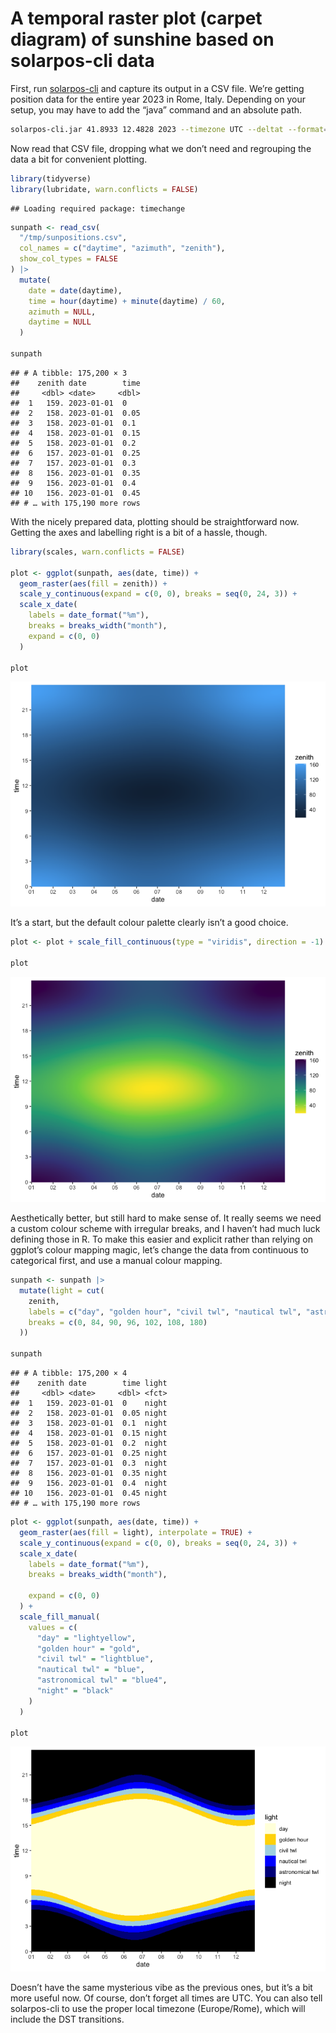 A temporal raster plot (carpet diagram) of sunshine based on
solarpos-cli data
================

First, run [solarpos-cli](https://github.com/KlausBrunner/solarpos-cli)
and capture its output in a CSV file. We’re getting position data for
the entire year 2023 in Rome, Italy. Depending on your setup, you may
have to add the “java” command and an absolute path.

``` sh
solarpos-cli.jar 41.8933 12.4828 2023 --timezone UTC --deltat --format=csv position --step=180 > /tmp/sunpositions.csv
```

Now read that CSV file, dropping what we don’t need and regrouping the
data a bit for convenient plotting.

``` r
library(tidyverse)
library(lubridate, warn.conflicts = FALSE)
```

    ## Loading required package: timechange

``` r
sunpath <- read_csv(
  "/tmp/sunpositions.csv",
  col_names = c("daytime", "azimuth", "zenith"),
  show_col_types = FALSE
) |>
  mutate(
    date = date(daytime),
    time = hour(daytime) + minute(daytime) / 60,
    azimuth = NULL,
    daytime = NULL
  )

sunpath
```

    ## # A tibble: 175,200 × 3
    ##    zenith date        time
    ##     <dbl> <date>     <dbl>
    ##  1   159. 2023-01-01  0   
    ##  2   158. 2023-01-01  0.05
    ##  3   158. 2023-01-01  0.1 
    ##  4   158. 2023-01-01  0.15
    ##  5   158. 2023-01-01  0.2 
    ##  6   157. 2023-01-01  0.25
    ##  7   157. 2023-01-01  0.3 
    ##  8   156. 2023-01-01  0.35
    ##  9   156. 2023-01-01  0.4 
    ## 10   156. 2023-01-01  0.45
    ## # … with 175,190 more rows

With the nicely prepared data, plotting should be straightforward now.
Getting the axes and labelling right is a bit of a hassle, though.

``` r
library(scales, warn.conflicts = FALSE)

plot <- ggplot(sunpath, aes(date, time)) +
  geom_raster(aes(fill = zenith)) +
  scale_y_continuous(expand = c(0, 0), breaks = seq(0, 24, 3)) +
  scale_x_date(
    labels = date_format("%m"),
    breaks = breaks_width("month"),
    expand = c(0, 0)
  )

plot
```

![](carpet_files/figure-gfm/unnamed-chunk-3-1.png)<!-- -->

It’s a start, but the default colour palette clearly isn’t a good
choice.

``` r
plot <- plot + scale_fill_continuous(type = "viridis", direction = -1)

plot
```

![](carpet_files/figure-gfm/unnamed-chunk-4-1.png)<!-- -->

Aesthetically better, but still hard to make sense of. It really seems
we need a custom colour scheme with irregular breaks, and I haven’t had
much luck defining those in R. To make this easier and explicit rather
than relying on ggplot’s colour mapping magic, let’s change the data
from continuous to categorical first, and use a manual colour mapping.

``` r
sunpath <- sunpath |>
  mutate(light = cut(
    zenith,
    labels = c("day", "golden hour", "civil twl", "nautical twl", "astronomical twl", "night"),
    breaks = c(0, 84, 90, 96, 102, 108, 180)
  ))

sunpath
```

    ## # A tibble: 175,200 × 4
    ##    zenith date        time light
    ##     <dbl> <date>     <dbl> <fct>
    ##  1   159. 2023-01-01  0    night
    ##  2   158. 2023-01-01  0.05 night
    ##  3   158. 2023-01-01  0.1  night
    ##  4   158. 2023-01-01  0.15 night
    ##  5   158. 2023-01-01  0.2  night
    ##  6   157. 2023-01-01  0.25 night
    ##  7   157. 2023-01-01  0.3  night
    ##  8   156. 2023-01-01  0.35 night
    ##  9   156. 2023-01-01  0.4  night
    ## 10   156. 2023-01-01  0.45 night
    ## # … with 175,190 more rows

``` r
plot <- ggplot(sunpath, aes(date, time)) +
  geom_raster(aes(fill = light), interpolate = TRUE) +
  scale_y_continuous(expand = c(0, 0), breaks = seq(0, 24, 3)) +
  scale_x_date(
    labels = date_format("%m"),
    breaks = breaks_width("month"),
    
    expand = c(0, 0)
  ) +
  scale_fill_manual(
    values = c(
      "day" = "lightyellow",
      "golden hour" = "gold",
      "civil twl" = "lightblue",
      "nautical twl" = "blue",
      "astronomical twl" = "blue4",
      "night" = "black"
    )
  )

plot
```

![](carpet_files/figure-gfm/unnamed-chunk-5-1.png)<!-- -->

Doesn’t have the same mysterious vibe as the previous ones, but it’s a
bit more useful now. Of course, don’t forget all times are UTC. You can
also tell solarpos-cli to use the proper local timezone (Europe/Rome),
which will include the DST transitions.
